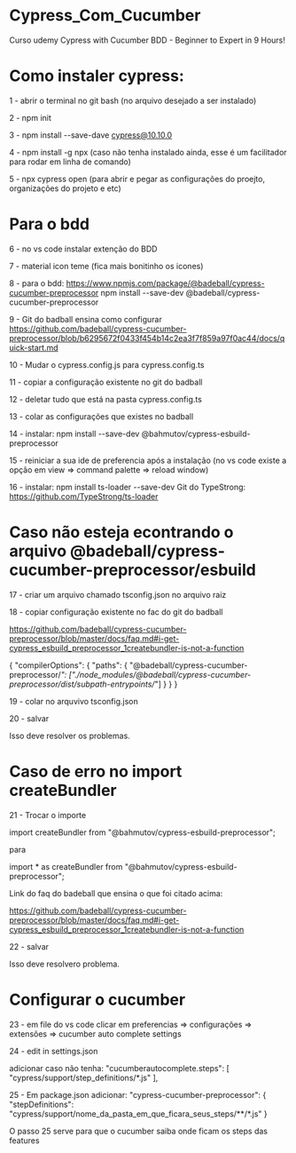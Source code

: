 # Cypress_Com_Cucumber
Curso udemy Cypress with Cucumber BDD - Beginner to Expert in 9 Hours!

# Como instaler cypress:
1 - abrir o terminal no git bash (no arquivo desejado a ser instalado)

2 - npm init

3 - npm install --save-dave cypress@10.10.0

4 - npm install -g npx (caso não tenha instalado ainda, esse é um facilitador para rodar em linha de comando)

5 - npx cypress open (para abrir e pegar as configurações do proejto, organizações do projeto e etc)

# Para o bdd
6 - no vs code instalar extenção do BDD

7 - material icon teme (fica mais bonitinho os icones)

8 - para o bdd:
https://www.npmjs.com/package/@badeball/cypress-cucumber-preprocessor 
npm install --save-dev @badeball/cypress-cucumber-preprocessor

9 - 
Git do badball ensina como configurar
https://github.com/badeball/cypress-cucumber-preprocessor/blob/b6295672f0433f454b14c2ea3f7f859a97f0ac44/docs/quick-start.md

10 - Mudar o cypress.config.js para cypress.config.ts

11 - copiar a configuração existente no git do badball

12 - deletar tudo que está na pasta cypress.config.ts 

13 - colar as configurações que existes no badball

14 -  instalar: 
npm install --save-dev @bahmutov/cypress-esbuild-preprocessor

15 - reiniciar a sua ide de preferencia após a instalação
(no vs code existe a opção em view => command palette => reload window)

16 - instalar:
npm install ts-loader --save-dev
Git do TypeStrong:
https://github.com/TypeStrong/ts-loader

# Caso não esteja econtrando o arquivo @badeball/cypress-cucumber-preprocessor/esbuild

17 - criar um arquivo chamado tsconfig.json no arquivo raiz

18 - copiar configuração existente no fac do git do badball

https://github.com/badeball/cypress-cucumber-preprocessor/blob/master/docs/faq.md#i-get-cypress_esbuild_preprocessor_1createbundler-is-not-a-function

{
  "compilerOptions": {
    "paths": {
      "@badeball/cypress-cucumber-preprocessor/*": ["./node_modules/@badeball/cypress-cucumber-preprocessor/dist/subpath-entrypoints/*"]
    }
  }
}

19 - colar no arquvivo tsconfig.json

20 - salvar

Isso deve resolver os problemas.

# Caso de erro no import createBundler

21 - Trocar o importe

import createBundler from "@bahmutov/cypress-esbuild-preprocessor";

para 

import * as createBundler from "@bahmutov/cypress-esbuild-preprocessor";

Link do faq do badeball que ensina o que foi citado acima: 

https://github.com/badeball/cypress-cucumber-preprocessor/blob/master/docs/faq.md#i-get-cypress_esbuild_preprocessor_1createbundler-is-not-a-function

22 - salvar

Isso deve resolvero problema.

# Configurar o cucumber

23 - em file do vs code clicar em preferencias => configurações => extensões => cucumber auto complete settings

24 - edit in settings.json

adicionar caso não tenha:
"cucumberautocomplete.steps": [
        "cypress/support/step_definitions/*.js"
],

25 - Em package.json adicionar:
    "cypress-cucumber-preprocessor": {
        "stepDefinitions": "cypress/support/nome_da_pasta_em_que_ficara_seus_steps/**/*.js"
    }

O passo 25 serve para que o cucumber saiba onde ficam os steps das features






